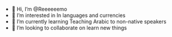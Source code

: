 - 👋 Hi, I’m @Reeeeeemo
- 👀 I’m interested in In languages and currencies
- 🌱 I’m currently learning Teaching Arabic to non-native speakers 
- 💞️ I’m looking to collaborate on learn new things 
<!---
Reeeeeemo/Reeeeeemo is a ✨ special ✨ repository because its `README.md` (this file) appears on your GitHub profile.
You can click the Preview link to take a look at your changes.
--->
